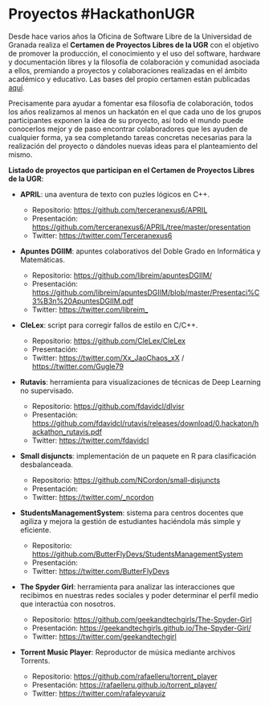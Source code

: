 # Proyectos #HackathonUGR

Desde hace varios años la Oficina de Software Libre de la Universidad de Granada realiza el **Certamen de Proyectos Libres de la UGR** con el objetivo de promover la producción, el conocimiento y el uso del software, hardware y documentación libres y la filosofía de colaboración y comunidad asociada a ellos, premiando a proyectos y colaboraciones realizadas en el ámbito académico y educativo. Las bases del propio certamen están publicadas [aquí](http://osl.ugr.es/bases-de-los-premios-a-proyectos-libres-de-la-ugr/).

Precisamente para ayudar a fomentar esa filosofía de colaboración, todos los años realizamos al menos un hackatón en el que cada uno de los grupos participantes exponen la idea de su proyecto, así todo el mundo puede conocerlos mejor y de paso encontrar colaboradores que les ayuden de cualquier forma, ya sea completando tareas concretas necesarias para la realización del proyecto o dándoles nuevas ideas para el planteamiento del mismo.

**Listado de proyectos que participan en el Certamen de Proyectos Libres de la UGR**:

- **APRIL**: una aventura de texto con puzles lógicos en C++.

  - Repositorio: <https://github.com/terceranexus6/APRIL>
  - Presentación: <https://github.com/terceranexus6/APRIL/tree/master/presentation>
  - Twitter: <https://twitter.com/Terceranexus6>

- **Apuntes DGIIM**: apuntes colaborativos del Doble Grado en Informática y Matemáticas.

  - Repositorio: <https://github.com/libreim/apuntesDGIIM/>
  - Presentación: <https://github.com/libreim/apuntesDGIIM/blob/master/Presentaci%C3%B3n%20ApuntesDGIIM.pdf>
  - Twitter: <https://twitter.com/libreim_>

- **CleLex**: script para corregir fallos de estilo en C/C++.

  - Repositorio: <https://github.com/CleLex/CleLex>
  - Presentación:
  - Twitter: <https://twitter.com/Xx_JaoChaos_xX> / <https://twitter.com/Gugle79>

- **Rutavis**: herramienta para visualizaciones de técnicas de Deep Learning no supervisado.

  - Repositorio: <https://github.com/fdavidcl/dlvisr>
  - Presentación: <https://github.com/fdavidcl/rutavis/releases/download/0.hackaton/hackathon_rutavis.pdf>
  - Twitter: <https://twitter.com/fdavidcl>

- **Small disjuncts**: implementación de un paquete en R para clasificación desbalanceada.

  - Repositorio: <https://github.com/NCordon/small-disjuncts>
  - Presentación:
  - Twitter: <https://twitter.com/_ncordon>

- **StudentsManagementSystem**: sistema para centros docentes que agiliza y mejora la gestión de estudiantes haciéndola más simple y eficiente.

  - Repositorio: <https://github.com/ButterFlyDevs/StudentsManagementSystem>
  - Presentación:
  - Twitter: <https://twitter.com/ButterFlyDevs>

- **The Spyder Girl**: herramienta para analizar las interacciones que recibimos en nuestras redes sociales y poder determinar el perfil medio que interactúa con nosotros.

  - Repositorio: <https://github.com/geekandtechgirls/The-Spyder-Girl>
  - Presentación: <https://geekandtechgirls.github.io/The-Spyder-Girl/>
  - Twitter: <https://twitter.com/geekandtechgirl>

- **Torrent Music Player**: Reproductor de música mediante archivos Torrents.

  - Repositorio: <https://github.com/rafaelleru/torrent_player>
  - Presentación: <https://rafaelleru.github.io/torrent_player/>
  - Twitter: <https://twitter.com/rafaleyvaruiz>
